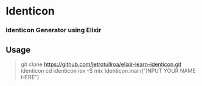 # Identicon

### Identicon Generator using Elixir

## Usage

> git clone https://github.com/jetrotullroa/elixir-learn-identicon.git identicon
> cd identicon
> iex -S mix
> Identicon.main("INPUT YOUR NAME HERE")
